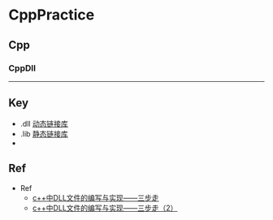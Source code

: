 # CppPractice

## Cpp
### CppDll
----

## Key
- .dll [动态链接库](https://baike.baidu.com/item/%E5%8A%A8%E6%80%81%E9%93%BE%E6%8E%A5%E5%BA%93/100352#viewPageContent) 
- .lib [静态链接库](https://baike.baidu.com/item/%E9%9D%99%E6%80%81%E9%93%BE%E6%8E%A5%E5%BA%93/1060290?fr=aladdin)
- 
## Ref
- Ref
  - [c++中DLL文件的编写与实现——三步走](https://blog.csdn.net/qq_34097715/article/details/79540933)
  - [c++中DLL文件的编写与实现——三步走（2）](https://blog.csdn.net/qq_34097715/article/details/90060930)